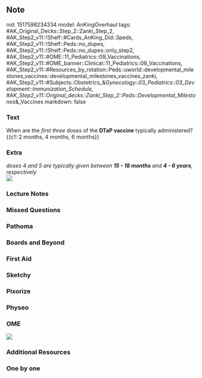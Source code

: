 ## Note
nid: 1517598234334
model: AnKingOverhaul
tags: #AK_Original_Decks::Step_2::Zanki_Step_2, #AK_Step2_v11::!Shelf::#Cards_AnKing_Did::3peds, #AK_Step2_v11::!Shelf::Peds::no_dupes, #AK_Step2_v11::!Shelf::Peds::no_dupes::only_step2, #AK_Step2_v11::#OME::11_Pediatrics::09_Vaccinations, #AK_Step2_v11::#OME_banner::Clinical::11_Pediatrics::08_Vaccinations, #AK_Step2_v11::#Resources_by_rotation::Peds::uworld::developmental_milestones_vaccines::developmental_milestones_vaccines_zanki, #AK_Step2_v11::#Subjects::Obstetrics_&_Gynecology::03_Pediatrics::03_Development::Immunization_Schedule, #AK_Step2_v11::Original_decks::Zanki_Step_2::Peds::Developmental_Milestones_&_Vaccines
markdown: false

### Text
<div>
  When are the <i>first three doses</i> of the <b>DTaP vaccine</b>
  typically administered?
  <div>
    {{c1::2 months, 4 months, 6 months}}
  </div>
</div>

### Extra
<div>
  <div>
    <i>doses 4 and 5 are typically given between <b>15 - 18
    months</b> and <b>4 - 6 years</b>, respectively</i>
  </div>
</div>
<div><img src="paste-60468844561774.jpg"></div>

### Lecture Notes


### Missed Questions


### Pathoma


### Boards and Beyond


### First Aid


### Sketchy


### Pixorize


### Physeo


### OME
<div class="ome-widget">
  <a href=
  "https://onlinemeded.org/spa/pediatrics/vaccinations/acquire?ref=anki">
  <img src="_OME_AnkiFlashcards_Lesson_2.png"></a>
</div>

### Additional Resources


### One by one

